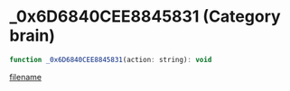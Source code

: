 # _0x6D6840CEE8845831 (Category brain)

```js
function _0x6D6840CEE8845831(action: string): void
```

[filename](_0x6D6840CEE8845831_m.md ':include')